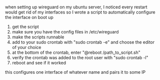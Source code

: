 when setting up wireguard on my ubuntu server, I noticed every restart would get rid of my interfaces so I wrote a script to automatically configure the interface on boot up

1. get the script
2. make sure you have the config files in /etc/wireguard
3. make the scripts runnable
4. add to your sudo crontab with "sudo crontab -e" and choose the editor of your choice
5. at the bottom of the crontab, enter "@reboot /path_to_script.sh"
6. verify the crontab was added to the root user with "sudo crontab -l"
7. reboot and see if it worked


this configures one interface of whatever name and pairs it to some IP
